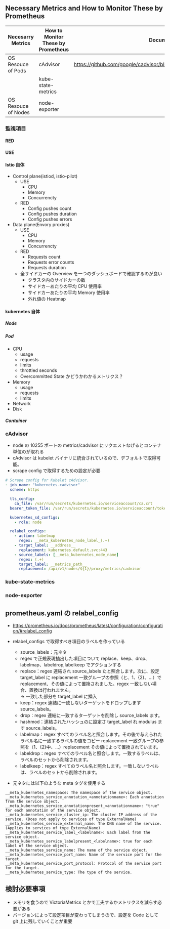 ## Necessary Metrics and How to Monitor These by Prometheus

| Necesarry Metrics   | How to Monitor These by Prometheus | Document Link                                                             |
| ------------------- | ---------------------------------- | ------------------------------------------------------------------------- |
| OS Resouce of Pods  | cAdvisor                           | https://github.com/google/cadvisor/blob/master/docs/storage/prometheus.md |
|                     | kube-state-metrics                 |                                                                           |
| OS Resouce of Nodes | node-exporter                      |                                                                           |

### 監視項目

#### RED

#### USE

#### Istio 自体

- Control plane(istiod, istio-pilot)
  - USE
    - CPU
    - Memory
    - Concurrencty
  - RED
    - Config pushes count
    - Config pushes duration
    - Config pushes errors
- Data plane(Envory proxies)
  - USE
    - CPU
    - Memory
    - Concurrencty
  - RED
    - Requests count
    - Requests error counts
    - Requests duration
  - 全サイドカーの Overview を一つのダッシュボードで確認するのが良い
    - クラスタ内のサイドカーの数
    - サイドカーあたりの平均 CPU 使用率
    - サイドカーあたりの平均 Memory 使用率
    - 外れ値の Heatmap

#### kubernetes 自体

##### Node

##### Pod

- CPU
  - usage
  - requests
  - limits
  - throttled seconds
  - Overcommitted State かどうかわかるメトリクス？
- Memory
  - usage
  - requests
  - limits
- Network
- Disk

##### Container

### cAdvisor

- node の 10255 ポートの metrics/cadvisor にリクエストなげるとコンテナ単位のが取れる
- cAdvisor は kubelet バイナリに統合されているので、デフォルトで取得可能。
- scrape config で取得するための設定が必要

```yaml
# Scrape config for Kubelet cAdvisor.
- job_name: "kubernetes-cadvisor"
  scheme: https

  tls_config:
    ca_file: /var/run/secrets/kubernetes.io/serviceaccount/ca.crt
  bearer_token_file: /var/run/secrets/kubernetes.io/serviceaccount/token

  kubernetes_sd_configs:
    - role: node

  relabel_configs:
    - action: labelmap
      regex: __meta_kubernetes_node_label_(.+)
    - target_label: __address__
      replacement: kubernetes.default.svc:443
    - source_labels: [__meta_kubernetes_node_name]
      regex: (.+)
      target_label: __metrics_path__
      replacement: /api/v1/nodes/${1}/proxy/metrics/cadvisor
```

### kube-state-metrics

### node-exporter

## prometheus.yaml の relabel_config

- https://prometheus.io/docs/prometheus/latest/configuration/configuration/#relabel_config
- relabel_configs で取得すべき項目のラベルを作っている

  - source_labels：元ネタ
  - regex で正規表現抽出した項目について replace、keep、drop、labelmap、labeldrop,labelkeep でアクションする
  - replace：regex 連結され source_labels たと照合します。次に、設定 target_label に replacement 一致グループの参照（と、${1}、${2}、...）で replacement、その値によって置換されました。regex 一致しない場合、置換は行われません。  
    → 一致した部分を target_label に挿入
  - keep：regex 連結に一致しないターゲットをドロップします source_labels。
  - drop：regex 連結に一致するターゲットを削除し source_labels ます。
  - hashmod：連結されたハッシュのに設定さ target_label れ modulus ます source_labels。
  - labelmap：regex すべてのラベル名と照合します。その後で与えられたラベル名に一致するラベルの値をコピー replacement 一致グループの参照を（${1}、${2}中、...）replacement その値によって置換されています。
  - labeldrop：regex すべてのラベル名と照合します。一致するラベルは、ラベルのセットから削除されます。
  - labelkeep：regex すべてのラベル名と照合します。一致しないラベルは、ラベルのセットから削除されます。

- 元ネタには以下のような meta タグを使用する

```
__meta_kubernetes_namespace: The namespace of the service object.
__meta_kubernetes_service_annotation_<annotationname>: Each annotation from the service object.
__meta_kubernetes_service_annotationpresent_<annotationname>: "true" for each annotation of the service object.
__meta_kubernetes_service_cluster_ip: The cluster IP address of the service. (Does not apply to services of type ExternalName)
__meta_kubernetes_service_external_name: The DNS name of the service. (Applies to services of type ExternalName)
__meta_kubernetes_service_label_<labelname>: Each label from the service object.
__meta_kubernetes_service_labelpresent_<labelname>: true for each label of the service object.
__meta_kubernetes_service_name: The name of the service object.
__meta_kubernetes_service_port_name: Name of the service port for the target.
__meta_kubernetes_service_port_protocol: Protocol of the service port for the target.
__meta_kubernetes_service_type: The type of the service.
```

## 検討必要事項

- メモリを食うので VictoriaMetrics とかで工夫するかメトリクスを減らす必要がある
- バージョンによって設定項目が変わってしまうので、設定を Code として git 上に残していくことが重要

